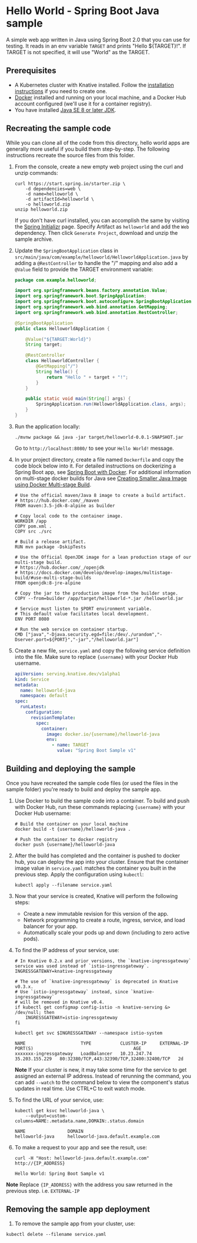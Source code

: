 # Hello World - Spring Boot Java sample

A simple web app written in Java using Spring Boot 2.0 that you can use for
testing. It reads in an env variable `TARGET` and prints "Hello \${TARGET}!". If
TARGET is not specified, it will use "World" as the TARGET.

## Prerequisites

- A Kubernetes cluster with Knative installed. Follow the
  [installation instructions](https://github.com/knative/docs/blob/master/install/README.md)
  if you need to create one.
- [Docker](https://www.docker.com) installed and running on your local machine,
  and a Docker Hub account configured (we'll use it for a container registry).
- You have installed
  [Java SE 8 or later JDK](http://www.oracle.com/technetwork/java/javase/downloads/index.html).

## Recreating the sample code

While you can clone all of the code from this directory, hello world apps are
generally more useful if you build them step-by-step. The following instructions
recreate the source files from this folder.

1. From the console, create a new empty web project using the curl and unzip
   commands:

   ```shell
   curl https://start.spring.io/starter.zip \
       -d dependencies=web \
       -d name=helloworld \
       -d artifactId=helloworld \
       -o helloworld.zip
   unzip helloworld.zip
   ```

   If you don't have curl installed, you can accomplish the same by visiting the
   [Spring Initializr](https://start.spring.io/) page. Specify Artifact as
   `helloworld` and add the `Web` dependency. Then click `Generate Project`,
   download and unzip the sample archive.

1. Update the `SpringBootApplication` class in
   `src/main/java/com/example/helloworld/HelloworldApplication.java` by adding a
   `@RestController` to handle the "/" mapping and also add a `@Value` field to
   provide the TARGET environment variable:

   ```java
   package com.example.helloworld;

   import org.springframework.beans.factory.annotation.Value;
   import org.springframework.boot.SpringApplication;
   import org.springframework.boot.autoconfigure.SpringBootApplication;
   import org.springframework.web.bind.annotation.GetMapping;
   import org.springframework.web.bind.annotation.RestController;

   @SpringBootApplication
   public class HelloworldApplication {

       @Value("${TARGET:World}")
       String target;

       @RestController
       class HelloworldController {
           @GetMapping("/")
           String hello() {
               return "Hello " + target + "!";
           }
       }

       public static void main(String[] args) {
           SpringApplication.run(HelloworldApplication.class, args);
       }
   }
   ```

1. Run the application locally:

   ```shell
   ./mvnw package && java -jar target/helloworld-0.0.1-SNAPSHOT.jar
   ```

   Go to `http://localhost:8080/` to see your `Hello World!` message.

1. In your project directory, create a file named `Dockerfile` and copy the code
   block below into it. For detailed instructions on dockerizing a Spring Boot
   app, see
   [Spring Boot with Docker](https://spring.io/guides/gs/spring-boot-docker/).
   For additional information on multi-stage docker builds for Java see
   [Creating Smaller Java Image using Docker Multi-stage Build](http://blog.arungupta.me/smaller-java-image-docker-multi-stage-build/).

   ```docker
   # Use the official maven/Java 8 image to create a build artifact.
   # https://hub.docker.com/_/maven
   FROM maven:3.5-jdk-8-alpine as builder

   # Copy local code to the container image.
   WORKDIR /app
   COPY pom.xml .
   COPY src ./src

   # Build a release artifact.
   RUN mvn package -DskipTests

   # Use the Official OpenJDK image for a lean production stage of our multi-stage build.
   # https://hub.docker.com/_/openjdk
   # https://docs.docker.com/develop/develop-images/multistage-build/#use-multi-stage-builds
   FROM openjdk:8-jre-alpine

   # Copy the jar to the production image from the builder stage.
   COPY --from=builder /app/target/helloworld-*.jar /helloworld.jar

   # Service must listen to $PORT environment variable.
   # This default value facilitates local development.
   ENV PORT 8080

   # Run the web service on container startup.
   CMD ["java","-Djava.security.egd=file:/dev/./urandom","-Dserver.port=${PORT}","-jar","/helloworld.jar"]
   ```

1. Create a new file, `service.yaml` and copy the following service definition
   into the file. Make sure to replace `{username}` with your Docker Hub
   username.

   ```yaml
   apiVersion: serving.knative.dev/v1alpha1
   kind: Service
   metadata:
     name: helloworld-java
     namespace: default
   spec:
     runLatest:
       configuration:
         revisionTemplate:
           spec:
             container:
               image: docker.io/{username}/helloworld-java
               env:
                 - name: TARGET
                   value: "Spring Boot Sample v1"
   ```

## Building and deploying the sample

Once you have recreated the sample code files (or used the files in the sample
folder) you're ready to build and deploy the sample app.

1. Use Docker to build the sample code into a container. To build and push with
   Docker Hub, run these commands replacing `{username}` with your Docker Hub
   username:

   ```shell
   # Build the container on your local machine
   docker build -t {username}/helloworld-java .

   # Push the container to docker registry
   docker push {username}/helloworld-java
   ```

1. After the build has completed and the container is pushed to docker hub, you
   can deploy the app into your cluster. Ensure that the container image value
   in `service.yaml` matches the container you built in the previous step. Apply
   the configuration using `kubectl`:

   ```shell
   kubectl apply --filename service.yaml
   ```

1. Now that your service is created, Knative will perform the following steps:

   - Create a new immutable revision for this version of the app.
   - Network programming to create a route, ingress, service, and load balancer
     for your app.
   - Automatically scale your pods up and down (including to zero active pods).

1. To find the IP address of your service, use: 

   ```shell
   # In Knative 0.2.x and prior versions, the `knative-ingressgateway` service was used instead of `istio-ingressgateway`.
   INGRESSGATEWAY=knative-ingressgateway

   # The use of `knative-ingressgateway` is deprecated in Knative v0.3.x.
   # Use `istio-ingressgateway` instead, since `knative-ingressgateway`
   # will be removed in Knative v0.4.
   if kubectl get configmap config-istio -n knative-serving &> /dev/null; then
       INGRESSGATEWAY=istio-ingressgateway
   fi

   kubectl get svc $INGRESSGATEWAY --namespace istio-system

   NAME                     TYPE           CLUSTER-IP     EXTERNAL-IP      PORT(S)                                      AGE
   xxxxxxx-ingressgateway   LoadBalancer   10.23.247.74   35.203.155.229   80:32380/TCP,443:32390/TCP,32400:32400/TCP   2d
   ```

   **Note**
   If your cluster is new, it may take some time for the service to get assigned an external IP address. Instead of rerunning the command, you can add `--watch` to the command below to view the component's status updates in real time. Use CTRL+C to exit watch mode. 
   
1. To find the URL of your service, use:

   ```shell
   kubectl get ksvc helloworld-java \
       --output=custom-columns=NAME:.metadata.name,DOMAIN:.status.domain

   NAME                DOMAIN
   helloworld-java     helloworld-java.default.example.com
   ```

1. To make a request to your app and see the result, use: 

   ```shell
   curl -H "Host: helloworld-java.default.example.com" http://{IP_ADDRESS}

   Hello World: Spring Boot Sample v1
   ```
**Note**
Replace `{IP_ADDRESS}` with the address you saw returned in the previous step. i.e. `EXTERNAL-IP`
## Removing the sample app deployment
1. To remove the sample app from your cluster, use:

```shell
kubectl delete --filename service.yaml
```
